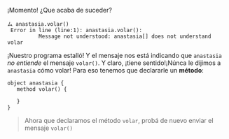¡Momento! ¿Que acaba de suceder?

```wollok
ム anastasia.volar()
 Error in line (line:1): anastasia.volar():
          Message not understood: anastasia[] does not understand volar
```

¡Nuestro programa estalló! Y el mensaje nos está indicando que `anastasia` _no entiende_ el mensaje `volar()`. Y claro, ¡tiene sentido!¡Núnca le dijimos a `anastasia` cómo volar! Para eso tenemos que declararle un **método**: 

```
object anastasia {
   method volar() {
   
   }
}
```

> Ahora que declaramos el método `volar`, probá de nuevo enviar el mensaje `volar()` 
